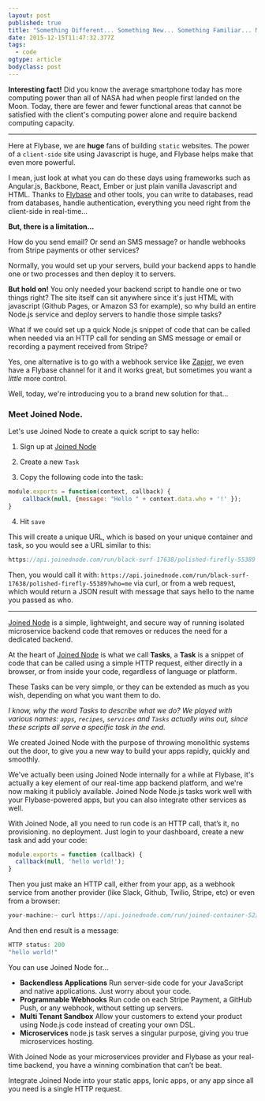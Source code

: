 ```yaml
---
layout: post 
published: true 
title: "Something Different... Something New... Something Familiar... Meet Joined Node" 
date: 2015-12-15T11:47:32.377Z 
tags:
  - code
ogtype: article 
bodyclass: post 
---
```


**Interesting fact!** Did you know the average smartphone today has more computing power than all of NASA had when people first landed on the Moon. Today, there are fewer and fewer functional areas that cannot be satisfied with the client's computing power alone and require backend computing capacity.

---

Here at Flybase, we are **huge** fans of building `static` websites. The power of a `client-side` site using Javascript is huge, and Flybase helps make that even more powerful.

I mean, just look at what you can do these days using frameworks such as Angular.js, Backbone, React, Ember or just plain vanilla Javascript and HTML. Thanks to [Flybase](http://flybase.io) and other tools, you can write to databases, read from databases, handle authentication, everything you need right from the client-side in real-time...

**But, there is a limitation...**

How do you send email? Or send an SMS message? or handle webhooks from Stripe payments or other services?

Normally, you would set up your servers, build your backend apps to handle one or two processes and then deploy it to servers.

**But hold on!** You only needed your backend script to handle one or two things right? The site itself can sit anywhere since it's just HTML with javascript (Github Pages, or Amazon S3 for example), so why build an entire Node.js service and deploy servers to handle those simple tasks?

What if we could set up a quick Node.js snippet of code that can be called when needed via an HTTP call for sending an SMS message or email or recording a payment received from Stripe?

Yes, one alternative is to go with a webhook service like [Zapier](http://zapier.com), we even have a Flybase channel for it and it works great, but sometimes you want a *little* more control.

Well, today, we're introducing you to a brand new solution for that...

### Meet Joined Node.

Let's use Joined Node to create a quick script to say hello:

1) Sign up at [Joined Node](https://app.joinednode.com)

2) Create a new `Task`

3) Copy the following code into the task:

```javascript
module.exports = function(context, callback) { 
	callback(null, {message: "Hello " + context.data.who + '!' }); 
}
```

4) Hit `save`

This will create a unique URL, which is based on your unique container and task, so you would see a URL similar to this:

```javascript
https://api.joinednode.com/run/black-surf-17638/polished-firefly-55389
```

Then, you would call it with: `https://api.joinednode.com/run/black-surf-17638/polished-firefly-55389?who=me` via curl, or from a web request, which would return a JSON result with message that says hello to the name you passed as who.

---

[Joined Node](https://joinednode.com) is a simple, lightweight, and secure way of running isolated microservice backend code that removes or reduces the need for a dedicated backend.

At the heart of [Joined Node](https://joinednode.com) is what we call **Tasks**,  a **Task** is a snippet of code that can be called using a simple HTTP request, either directly in a browser, or from inside your code, regardless of language or platform. 

These Tasks can be very simple, or they can be extended as much as you wish, depending on what you want them to do.

_I know, why the word *Tasks* to describe what we do? We played with various names: `apps`, `recipes`, `services` and `Tasks` actually wins out, since these scripts all serve a specific task in the end._

We created Joined Node with the purpose of throwing monolithic systems out the door, to give you a new way to build your apps rapidly, quickly and smoothly.

We've actually been using Joined Node internally for a while at Flybase, it's actually a key element of our real-time app backend platform, and we're now making it publicly available. Joined Node Node.js tasks work well with your Flybase-powered apps, but you can also integrate other services as well.

With Joined Node, all you need to run code is an HTTP call, that’s it, no provisioning. no deployment. Just login to your dashboard, create a new task and add your code:

```javascript
module.exports = function (callback) {
  callback(null, 'hello world!');
}
```

Then you just make an HTTP call, either from your app, as a webhook service from another provider (like Slack, Github, Twilio, Stripe, etc) or even from a browser:

```javascript
your-machine:~ curl https://api.joinednode.com/run/joined-container-52/hello
```

And then end result is a message:

```javascript
HTTP status: 200
"hello world!"
```

You can use Joined Node for…

- **Backendless Applications** Run server-side code for your JavaScript and native applications. Just worry about your code.
- **Programmable Webhooks** Run code on each Stripe Payment, a GitHub Push, or any webhook, without setting up servers.
- **Multi Tenant Sandbox** Allow your customers to extend your product using Node.js code instead of creating your own DSL.
- **Microservices** node.js task serves a singular purpose, giving you true microservices hosting.

With Joined Node as your microservices provider and Flybase as your real-time backend, you have a winning combination that can’t be beat. 

Integrate Joined Node into your static apps, Ionic apps, or any app since all you need is a single HTTP request.